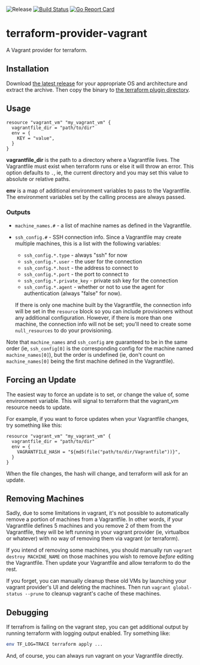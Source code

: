 ![Release](https://img.shields.io/github/release/bmatcuk/terraform-provider-vagrant.svg?branch=master)
[![Build Status](https://travis-ci.com/bmatcuk/terraform-provider-vagrant.svg?branch=master)](https://travis-ci.com/bmatcuk/terraform-provider-vagrant)
[![Go Report Card](https://goreportcard.com/badge/github.com/bmatcuk/terraform-provider-vagrant)](https://goreportcard.com/report/github.com/bmatcuk/terraform-provider-vagrant)

# terraform-provider-vagrant
A Vagrant provider for terraform.

## Installation
Download [the latest release] for your appropriate OS and architecture and
extract the archive. Then copy the binary to [the terraform plugin directory].

## Usage
```hcl
resource "vagrant_vm" "my_vagrant_vm" {
  vagrantfile_dir = "path/to/dir"
  env = {
    KEY = "value",
  }
}
```

**vagrantfile_dir** is the path to a directory where a Vagrantfile lives. The
Vagrantfile must exist when terraform runs or else it will throw an error. This
option defaults to `.`, ie, the current directory and you may set this value to
absolute or relative paths.

**env** is a map of additional environment variables to pass to the Vagrantfile.
The environment variables set by the calling process are always passed.

### Outputs
* `machine_names.#` - a list of machine names as defined in the Vagrantfile.
* `ssh_config.#` - SSH connection info. Since a Vagrantfile may create multiple
  machines, this is a list with the following variables:

  * `ssh_config.*.type` - always "ssh" for now
  * `ssh_config.*.user` - the user for the connection
  * `ssh_config.*.host` - the address to connect to
  * `ssh_config.*.port` - the port to connect to
  * `ssh_config.*.private_key` - private ssh key for the connection
  * `ssh_config.*.agent` - whether or not to use the agent for authentication
    (always "false" for now).

  If there is only one machine built by the Vagrantfile, the connection info
  will be set in the `resource` block so you can include provisioners without
  any additional configuration. However, if there is more than one machine, the
  connection info will not be set; you'll need to create some `null_resources`
  to do your provisioning.

Note that `machine_names` and `ssh_config` are guaranteed to be in the same
order (ie, `ssh_config[0]` is the corresponding config for the machine named
`machine_names[0]`), but the order is undefined (ie, don't count on
`machine_names[0]` being the first machine defined in the Vagrantfile).

## Forcing an Update
The easiest way to force an update is to set, or change the value of, some
environment variable. This will signal to terraform that the vagrant_vm
resource needs to update.

For example, if you want to force updates when your Vagrantfile changes, try
something like this:

```hcl
resource "vagrant_vm" "my_vagrant_vm" {
  vagrantfile_dir = "path/to/dir"
  env = {
    VAGRANTFILE_HASH = "${md5(file("path/to/dir/Vagrantfile"))}",
  }
}
```

When the file changes, the hash will change, and terraform will ask for an
update.

## Removing Machines
Sadly, due to some limitations in vagrant, it's not possible to automatically
remove a portion of machines from a Vagrantfile. In other words, if your
Vagrantfile defines 5 machines and you remove 2 of them from the Vagrantfile,
they will be left running in your vagrant provider (ie, virtualbox or whatever)
with no way of removing them via vagrant (or terraform).

If you intend of removing some machines, you should manually run `vagrant
destroy MACHINE_NAME` on those machines you wish to remove *before* editing the
Vagrantfile. Then update your Vagrantfile and allow terraform to do the rest.

If you forget, you can manually cleanup these old VMs by launching your vagrant
provider's UI and deleting the machines. Then run `vagrant global-status
--prune` to cleanup vagrant's cache of these machines.

## Debugging
If terrafrom is failing on the vagrant step, you can get additional output by
running terraform with logging output enabled. Try something like:

```bash
env TF_LOG=TRACE terraform apply ...
```

And, of course, you can always run vagrant on your Vagrantfile directly.

[the latest release]: https://github.com/bmatcuk/terraform-provider-vagrant/releases/latest
[the terraform plugin directory]: https://www.terraform.io/docs/configuration/providers.html#third-party-plugins
